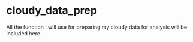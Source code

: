 # cloudy_data_prep
All the function I will use for preparing my cloudy data for analysis will be included here. 
